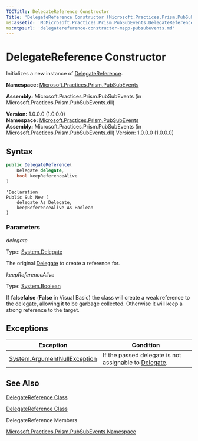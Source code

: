 ```yaml
---
TOCTitle: DelegateReference Constructor
Title: 'DelegateReference Constructor (Microsoft.Practices.Prism.PubSubEvents)'
ms:assetid: 'M:Microsoft.Practices.Prism.PubSubEvents.DelegateReference.\#ctor(System.Delegate,System.Boolean)'
ms:mtpsurl: 'delegatereference-constructor-mspp-pubsubevents.md'
---
```


# DelegateReference Constructor

Initializes a new instance of [DelegateReference](/patterns-practices/reference/mspp-mvvm-namespace.delegatereference).

**Namespace:** [Microsoft.Practices.Prism.PubSubEvents](https://msdn.microsoft.com/library/microsoft.practices.prism.pubsubevents)

**Assembly:** Microsoft.Practices.Prism.PubSubEvents (in Microsoft.Practices.Prism.PubSubEvents.dll) 

**Version:** 1.0.0.0 (1.0.0.0)
**Namespace:** [Microsoft.Practices.Prism.PubSubEvents](/patterns-practices/reference/mspp-mvvm-namespace)
**Assembly:** Microsoft.Practices.Prism.PubSubEvents (in Microsoft.Practices.Prism.PubSubEvents.dll) Version: 1.0.0.0 (1.0.0.0)

## Syntax

```C#
public DelegateReference(
	Delegate delegate,
	bool keepReferenceAlive
)
```

```VB
'Declaration
Public Sub New ( 
	delegate As Delegate,
	keepReferenceAlive As Boolean
)
```

### Parameters

*delegate*  

Type: [System.Delegate](http://msdn.microsoft.com/en-us/library/y22acf51)

The original [Delegate](http://msdn.microsoft.com/en-us/library/y22acf51) to create a reference for.

*keepReferenceAlive*  

Type: [System.Boolean](http://msdn.microsoft.com/en-us/library/a28wyd50)

If **falsefalse** (**False** in Visual Basic) the class will create a weak reference to the delegate, allowing it to be garbage collected. Otherwise it will keep a strong reference to the target.

## Exceptions


| Exception                                                                             | Condition                                                                                                  |
|---------------------------------------------------------------------------------------|------------------------------------------------------------------------------------------------------------|
| [System.ArgumentNullException](http://msdn.microsoft.com/en-us/library/27426hcy) | If the passed delegate is not assignable to [Delegate](http://msdn.microsoft.com/en-us/library/y22acf51). |

## See Also

[DelegateReference Class](/patterns-practices/reference/mspp-mvvm-namespace.delegatereference)

[DelegateReference Class](https://msdn.microsoft.com/library/microsoft.practices.prism.pubsubevents.delegatereference)

DelegateReference Members

[Microsoft.Practices.Prism.PubSubEvents Namespace](/patterns-practices/reference/mspp-mvvm-namespace)